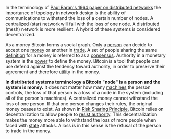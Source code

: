 In the terminology of [Paul Baran's 1964 paper on distributed networks](http://web.cs.ucla.edu/classes/cs217/Baran64.pdf) the importance of topology in network design is the ability of communications to withstand the loss of a certain number of nodes. A centralized (star) network will fail with the loss of one node. A distributed (mesh) network is more resilient. A hybrid of these systems is considered decentralized.

As a money Bitcoin forms a social graph. Only a [person](Glossary#person) can decide to accept one [money](Glossary#coin) or another in [trade](Glossary#trade). A set of people sharing the same [definition](Glossary#consensus-rules) for a money is referred to as a [consensus](Glossary#consensus). Authority in a monetary system is the [power](Glossary#power) to define the money. Bitcoin is a tool that people can use defend against the tendency toward authority, in order to preserve their agreement and therefore [utility](Glossary#utility) in the money.

**In distributed systems terminology a Bitcoin "node" is a person and the system is money.** It does not matter how many [machines](Glossary#machine) the person controls, the loss of that person is a loss of a node in the system (including all of the person's machines). A centralized money cannot withstand the loss of one person. If that one person changes their rules, the original money ceases to exist. As shown in [Risk Sharing Principle](Risk-Sharing-Principle), Bitcoin relies on decentralization to allow people to [resist authority](Axiom-of-Resistance). This decentralization makes the money more able to withstand the loss of more people when faced with [state](Glossary#state) attacks. A loss is in this sense is the refusal of the person to trade in the money.